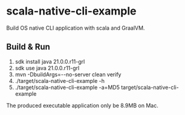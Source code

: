 # scala-native-cli-example

Build OS native CLI application with scala and GraalVM.

## Build & Run

1. sdk install java 21.0.0.r11-grl
2. sdk use java 21.0.0.r11-grl
3. mvn -DbuildArgs=--no-server clean verify
4. ./target/scala-native-cli-example -h
5. ./target/scala-native-cli-example -a=MD5 target/scala-native-cli-example

The produced executable application only be 8.9MB on Mac.
